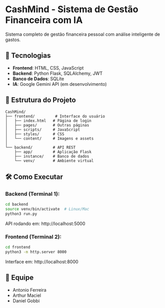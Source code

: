 # CashMind - Sistema de Gestão Financeira com IA

Sistema completo de gestão financeira pessoal com análise inteligente de gastos.

## 🚀 Tecnologias

- **Frontend**: HTML, CSS, JavaScript
- **Backend**: Python Flask, SQLAlchemy, JWT
- **Banco de Dados**: SQLite
- **IA**: Google Gemini API (em desenvolvimento)

## 📁 Estrutura do Projeto

```
CashMind/
├── frontend/         # Interface do usuário
│   ├── index.html   # Página de login
│   ├── pages/       # Outras páginas
│   ├── scripts/     # JavaScript
│   ├── styles/      # CSS
│   └── content/     # Imagens e assets
│
└── backend/         # API REST
    ├── app/         # Aplicação Flask
    ├── instance/    # Banco de dados
    └── venv/        # Ambiente virtual
```

## 🛠️ Como Executar

### Backend (Terminal 1):
```bash
cd backend
source venv/bin/activate  # Linux/Mac
python3 run.py
```
API rodando em: http://localhost:5000

### Frontend (Terminal 2):
```bash
cd frontend
python3 -m http.server 8000
```
Interface em: http://localhost:8000

## 👥 Equipe
- Antonio Ferreira
- Arthur Maciel
- Daniel Gobbi
